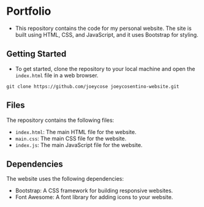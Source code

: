 # Portfolio

- This repository contains the code for my personal website. The site is built using HTML, CSS, and JavaScript, and it uses Bootstrap for styling.

## Getting Started

- To get started, clone the repository to your local machine and open the `index.html` file in a web browser.

```
git clone https://github.com/joeycose joeycosentino-website.git
```

## Files

The repository contains the following files:

* `index.html`: The main HTML file for the website.
* `main.css`: The main CSS file for the website.
* `index.js`: The main JavaScript file for the website.

## Dependencies

The website uses the following dependencies:

* Bootstrap: A CSS framework for building responsive websites.
* Font Awesome: A font library for adding icons to your website.
